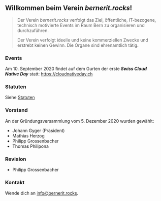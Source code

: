 ## Willkommen beim Verein *bernerit.rocks*!

> Der Verein *bernerit.rocks* verfolgt das Ziel, öffentliche, IT-bezogene, technisch motivierte Events im Raum Bern zu organisieren und durchzuführen.
>
> Der Verein verfolgt ideelle und keine kommerziellen Zwecke und erstrebt keinen
Gewinn. Die Organe sind ehrenamtlich tätig.

### Events

Am 10. September 2020 findet auf dem Gurten der erste ***Swiss Cloud Native Day*** statt: https://cloudnativeday.ch

### Statuten

Siehe [Statuten](Statuten.md)

### Vorstand

An der Gründungsversammlung vom 5. Dezember 2020 wurden gewählt:

* Johann Gyger (Präsident)
* Mathias Herzog
* Philipp Grossenbacher
* Thomas Philipona

### Revision

* Philipp Grossenbacher

### Kontakt

Wende dich an info@bernerit.rocks.
